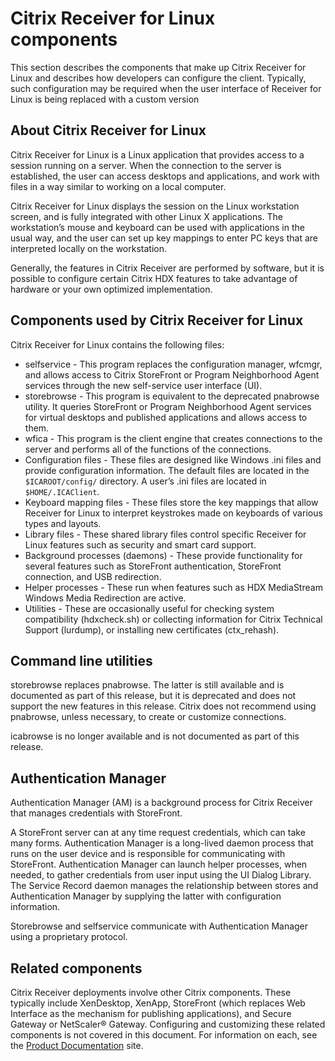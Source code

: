 # Citrix Receiver for Linux components 
 
This section describes the components that make up Citrix Receiver for Linux and describes how developers can configure the client. Typically, such configuration may be required when the user interface of Receiver for Linux is being replaced with a custom version  

## About Citrix Receiver for Linux 

Citrix Receiver for Linux is a Linux application that provides access to a session running on a server. When the connection to the server is established, the user can access desktops and applications, and work with files in a way similar to working on a local computer.  

Citrix Receiver for Linux displays the session on the Linux workstation screen, and is fully integrated with other Linux X applications. The workstation’s mouse and keyboard can be used with applications in the usual way, and the user can set up key mappings to enter PC keys that are interpreted locally on the workstation.  

Generally, the features in Citrix Receiver are performed by software, but it is possible to configure certain Citrix HDX features to take advantage of hardware or your own optimized implementation.  

## Components used by Citrix Receiver for Linux
  
Citrix Receiver for Linux contains the following files:  
* selfservice - This program replaces the configuration manager, wfcmgr, and allows access to Citrix StoreFront or Program Neighborhood Agent services through the new self-service user interface (UI).  
* storebrowse - This program is equivalent to the deprecated pnabrowse utility. It queries StoreFront or Program Neighborhood Agent services for virtual desktops and published applications and allows access to them. 
* wfica - This program is the client engine that creates connections to the server and performs all of the functions of the connections.  
* Configuration files - These files are designed like Windows .ini files and provide configuration information. The default files are located in the `$ICAROOT/config/` directory. A user’s .ini files are located in `$HOME/.ICAClient`.  
* Keyboard mapping files - These files store the key mappings that allow Receiver for Linux to interpret keystrokes made on keyboards of various types and layouts.  
* Library files - These shared library files control specific Receiver for Linux features such as security and smart card support.  
* Background processes (daemons) - These provide functionality for several features such as StoreFront authentication, StoreFront connection, and USB redirection.  
* Helper processes - These run when features such as HDX MediaStream Windows Media Redirection are active.  
* Utilities - These are occasionally useful for checking system compatibility (hdxcheck.sh) or collecting information for Citrix Technical Support (lurdump), or installing new certificates (ctx\_rehash).  

## Command line utilities 
 
storebrowse replaces pnabrowse. The latter is still available and is documented as part of this release, but it is deprecated and does not support the new features in this release. Citrix does not recommend using pnabrowse, unless necessary, to create or customize connections.  

icabrowse is no longer available and is not documented as part of this release. 
 
## Authentication Manager 
 
Authentication Manager (AM) is a background process for Citrix Receiver that manages credentials with StoreFront.  

A StoreFront server can at any time request credentials, which can take many forms. Authentication Manager is a long-lived daemon process that runs on the user device and is responsible for communicating with StoreFront. Authentication Manager can launch helper processes, when needed, to gather credentials from user input using the UI Dialog Library. The Service Record daemon manages the relationship between stores and Authentication Manager by supplying the latter with configuration information.
  
Storebrowse and selfservice communicate with Authentication Manager using a proprietary protocol.
  
## Related components
  
Citrix Receiver deployments involve other Citrix components. These typically include XenDesktop, XenApp, StoreFront (which replaces Web Interface as the mechanism for publishing applications), and Secure Gateway or NetScaler® Gateway. Configuring and customizing these related components is not covered in this document. For information on each, see the [Product Documentation](http://docs.citrix.com/) site.  

 

